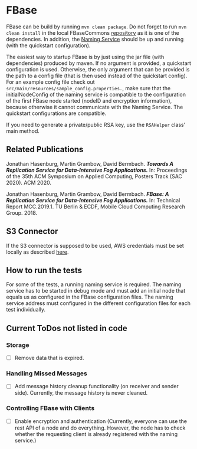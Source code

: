 # FBase

FBase can be build by running `mvn clean package`. Do not forget to run `mvn clean install` in the local FBaseCommons [repository](https://github.com/OpenFogStack/FBaseCommons) as it is one of the dependencies. In addition, the [Naming Service](https://github.com/OpenFogStack/FBaseNamingService) should be up and running (with the quickstart configuration).

The easiest way to startup FBase is by just using the jar file (with dependencies) produced by maven. If no argument is provided, a quickstart configuration is used. Otherwise, the only argument that can be provided is the path to a config file (that is then used instead of the quickstart config). For an example config file check out `src/main/resources/sample_config.properties.`, make sure that the initialNodeConfig of the naming service is compatible to the configuration of the first FBase node started (nodeID and encryption information), because otherwise it cannot communicate with the Naming Service. The quickstart configurations are compatible.

If you need to generate a private/public RSA key, use the `RSAHelper` class' main method.

## Related Publications


Jonathan Hasenburg, Martin Grambow, David Bermbach. ***Towards A Replication Service for Data-Intensive Fog Applications.*** In: Proceedings of the 35th ACM Symposium on Applied Computing, Posters Track (SAC 2020). ACM 2020.

Jonathan Hasenburg, Martin Grambow, David Bermbach. ***FBase: A Replication Service for Data-Intensive Fog Applications.*** In: Technical Report MCC.2019.1. TU Berlin & ECDF, Mobile Cloud Computing Research Group. 2018.

## S3 Connector

If the S3 connector is supposed to be used, AWS credentials must be set locally as described [here](http://docs.aws.amazon.com/sdk-for-java/v1/developer-guide/setup-credentials.html).

## How to run the tests

For some of the tests, a running naming service is required. The naming service has to be started in debug mode and must add an initial node that equals us as configured in the FBase configuration files. The naming service address must configured in the different configuration files for each test individually.

## Current ToDos not listed in code

### Storage
- [ ] Remove data that is expired.

### Handling Missed Messages
- [ ] Add message history cleanup functionality (on receiver and sender side). Currently, the message history is never cleaned.

### Controlling FBase with Clients
 - [ ] Enable encryption and authentication (Currently, everyone can use the rest API of a node and do everything. However, the node has to check whether the requesting client is already registered with the naming service.)
